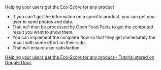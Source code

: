 Helping your users get the Eco-Score for any product

- If you can't get the information on a specific product, you can get your user to send photos and data.
- That will then be processed by Open Food Facts to get the computed result you want to show them.
- You can implement the complete flow so that they get immediately the result with some effort on their side.
- That will ensure user satisfaction
    

[Helping your users get the Eco-Score for any product - Tutorial stored on Google Docs](https://docs.google.com/document/d/1_5AeofpXbaKY9Rd3eeWmHIrhJE8GiPQ-Mfx1SCvpzME/edit?usp=sharing)
